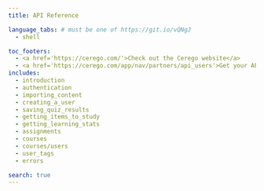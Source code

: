 ```yaml
---
title: API Reference

language_tabs: # must be one of https://git.io/vQNgJ
  - shell

toc_footers:
  - <a href='https://cerego.com/'>Check out the Cerego website</a>
  - <a href='https://cerego.com/app/nav/partners/api_users'>Get your API Key</a>
includes:
  - introduction
  - authentication
  - importing_content
  - creating_a_user
  - saving_quiz_results
  - getting_items_to_study
  - getting_learning_stats
  - assignments
  - courses
  - courses/users
  - user_tags
  - errors

search: true
---
```

